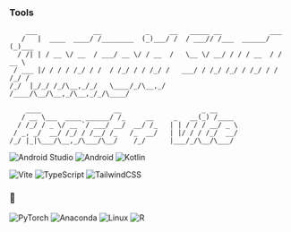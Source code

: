 ### Tools

```
    ___              __           _     __   _____ __            ___          
   /   |  ____  ____/ /________  (_)___/ /  / ___// /___  ______/ (_)___      
  / /| | / __ \/ __  / ___/ __ \/ / __  /   \__ \/ __/ / / / __  / / __ \     
 / ___ |/ / / / /_/ / /  / /_/ / / /_/ /   ___/ / /_/ /_/ / /_/ / / /_/ /     
/_/  |_/_/ /_/\__,_/_/   \____/_/\__,_/   /____/\__/\__,_/\__,_/_/\____/

    ____                  __                    _ __     
   / __ \___  ____ ______/ /_     __     _   __(_) /____ 
  / /_/ / _ \/ __ `/ ___/ __/  __/ /_   | | / / / __/ _ \
 / _, _/  __/ /_/ / /__/ /_   /_  __/   | |/ / / /_/  __/
/_/ |_|\___/\__,_/\___/\__/    /_/      |___/_/\__/\___/

```

![Android Studio](https://img.shields.io/badge/android%20studio-346ac1?style=for-the-badge&logo=android%20studio&logoColor=white)
![Android](https://img.shields.io/badge/Android-3DDC84?style=for-the-badge&logo=android&logoColor=white)
![Kotlin](https://img.shields.io/badge/kotlin-%237F52FF.svg?style=for-the-badge&logo=kotlin&logoColor=white)

![Vite](https://img.shields.io/badge/vite-%23646CFF.svg?style=for-the-badge&logo=vite&logoColor=white)
![TypeScript](https://img.shields.io/badge/typescript-%23007ACC.svg?style=for-the-badge&logo=typescript&logoColor=white)
![TailwindCSS](https://img.shields.io/badge/tailwindcss-%2338B2AC.svg?style=for-the-badge&logo=tailwind-css&logoColor=white)

### 🌱

![PyTorch](https://img.shields.io/badge/PyTorch-%23EE4C2C.svg?style=for-the-badge&logo=PyTorch&logoColor=white)
![Anaconda](https://img.shields.io/badge/Anaconda-%2344A833.svg?style=for-the-badge&logo=anaconda&logoColor=white)
![Linux](https://img.shields.io/badge/Linux-FCC624?style=for-the-badge&logo=linux&logoColor=black)
![R](https://img.shields.io/badge/r-%23276DC3.svg?style=for-the-badge&logo=r&logoColor=white)
